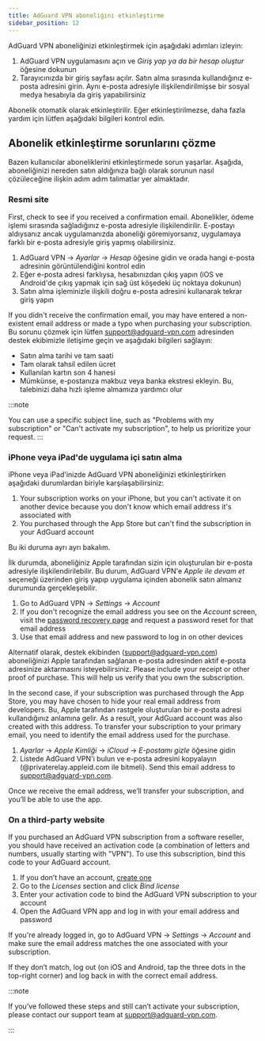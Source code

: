 ```yaml
---
title: AdGuard VPN aboneliğini etkinleştirme
sidebar_position: 12
---
```


AdGuard VPN aboneliğinizi etkinleştirmek için aşağıdaki adımları izleyin:

1. AdGuard VPN uygulamasını açın ve _Giriş yap ya da bir hesap oluştur_ öğesine dokunun
2. Tarayıcınızda bir giriş sayfası açılır. Satın alma sırasında kullandığınız e-posta adresini girin. Aynı e-posta adresiyle ilişkilendirilmişse bir sosyal medya hesabıyla da giriş yapabilirsiniz

Abonelik otomatik olarak etkinleştirilir. Eğer etkinleştirilmezse, daha fazla yardım için lütfen aşağıdaki bilgileri kontrol edin.

## Abonelik etkinleştirme sorunlarını çözme

Bazen kullanıcılar aboneliklerini etkinleştirmede sorun yaşarlar. Aşağıda, aboneliğinizi nereden satın aldığınıza bağlı olarak sorunun nasıl çözüleceğine ilişkin adım adım talimatlar yer almaktadır.

### Resmi site

First, check to see if you received a confirmation email. Abonelikler, ödeme işlemi sırasında sağladığınız e-posta adresiyle ilişkilendirilir. E-postayı aldıysanız ancak uygulamanızda aboneliği göremiyorsanız, uygulamaya farklı bir e-posta adresiyle giriş yapmış olabilirsiniz.

1. AdGuard VPN → _Ayarlar_ → _Hesap_ öğesine gidin ve orada hangi e-posta adresinin görüntülendiğini kontrol edin
2. Eğer e-posta adresi farklıysa, hesabınızdan çıkış yapın (iOS ve Android'de çıkış yapmak için sağ üst köşedeki üç noktaya dokunun)
3. Satın alma işleminizle ilişkili doğru e-posta adresini kullanarak tekrar giriş yapın

If you didn't receive the confirmation email, you may have entered a non-existent email address or made a typo when purchasing your subscription. Bu sorunu çözmek için lütfen support@adguard-vpn.com adresinden destek ekibimizle iletişime geçin ve aşağıdaki bilgileri sağlayın:

- Satın alma tarihi ve tam saati
- Tam olarak tahsil edilen ücret
- Kullanılan kartın son 4 hanesi
- Mümkünse, e-postanıza makbuz veya banka ekstresi ekleyin. Bu, talebinizi daha hızlı işleme almamıza yardımcı olur

:::note

You can use a specific subject line, such as "Problems with my subscription" or "Can't activate my subscription", to help us prioritize your request.
:::

### iPhone veya iPad'de uygulama içi satın alma

iPhone veya iPad'inizde AdGuard VPN aboneliğinizi etkinleştirirken aşağıdaki durumlardan biriyle karşılaşabilirsiniz:

1. Your subscription works on your iPhone, but you can't activate it on another device because you don't know which email address it's associated with
2. You purchased through the App Store but can't find the subscription in your AdGuard account

Bu iki duruma ayrı ayrı bakalım.

İlk durumda, aboneliğiniz Apple tarafından sizin için oluşturulan bir e-posta adresiyle ilişkilendirilebilir. Bu durum, AdGuard VPN'e _Apple ile devam et_ seçeneği üzerinden giriş yapıp uygulama içinden abonelik satın almanız durumunda gerçekleşebilir.

1. Go to AdGuard VPN → _Settings_ → _Account_
2. If you don't recognize the email address you see on the _Account_ screen, visit the [password recovery page](https://auth.adguardaccount.com/account/recovery_password.html) and request a password reset for that email address
3. Use that email address and new password to log in on other devices

Alternatif olarak, destek ekibinden (support@adguard-vpn.com) aboneliğinizi Apple tarafından sağlanan e-posta adresinden aktif e-posta adresinize aktarmasını isteyebilirsiniz. Please include your receipt or other proof of purchase. This will help us verify that you own the subscription.

In the second case, if your subscription was purchased through the App Store, you may have chosen to hide your real email address from developers. Bu, Apple tarafından rastgele oluşturulan bir e-posta adresi kullandığınız anlamına gelir. As a result, your AdGuard account was also created with this address. To transfer your subscription to your primary email, you need to identify the email address used for the purchase.

1. _Ayarlar_ → _Apple Kimliği_ → _iCloud_ → _E-postamı gizle_ öğesine gidin
2. Listede AdGuard VPN'i bulun ve e-posta adresini kopyalayın (@privaterelay.appleid.com ile bitmeli). Send this email address to support@adguard-vpn.com.

Once we receive the email address, we’ll transfer your subscription, and you’ll be able to use the app.

### On a third-party website

If you purchased an AdGuard VPN subscription from a software reseller, you should have received an activation code (a combination of letters and numbers, usually starting with "VPN"). To use this subscription, bind this code to your AdGuard account.

1. If you don’t have an account, [create one](https://auth.adguardaccount.com/login.html)
2. Go to the _Licenses_ section and click _Bind license_
3. Enter your activation code to bind the AdGuard VPN subscription to your account
4. Open the AdGuard VPN app and log in with your email address and password

If you're already logged in, go to AdGuard VPN → _Settings_ → _Account_ and make sure the email address matches the one associated with your subscription.

If they don’t match, log out (on iOS and Android, tap the three dots in the top-right corner) and log back in with the correct email address.

:::note

If you’ve followed these steps and still can’t activate your subscription, please contact our support team at support@adguard-vpn.com.

:::
